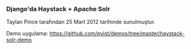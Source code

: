 ### Django'da Haystack + Apache Solr

Taylan Pince tarafından 25 Mart 2012 tarihinde sunulmuştur.

Demo uygulama: <https://github.com/pyist/demos/tree/master/haystack-solr-demo>